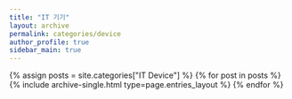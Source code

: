 ```yaml
---
title: "IT 기기"
layout: archive
permalink: categories/device
author_profile: true
sidebar_main: true
---
```



{% assign posts = site.categories["IT Device"] %}
{% for post in posts %} {% include archive-single.html type=page.entries_layout %} {% endfor %}